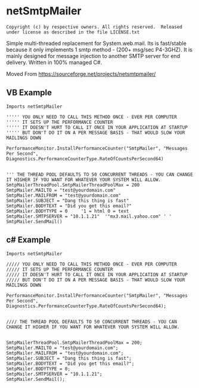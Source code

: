 # netSmtpMailer
```
Copyright (c) by respective owners. All rights reserved.  Released under license as described in the file LICENSE.txt
```

Simple multi-threaded replacement for System.web.mail. Its is fast/stable because it only implements 1 smtp method - (200+ msg/sec P4-3GHZ). It is mainly designed for message injection to another SMTP server for end delivery. Written in 100% managed C#.

Moved From https://sourceforge.net/projects/netsmtpmailer/


## VB Example
```
Imports netSmtpMailer

''''' YOU ONLY NEED TO CALL THIS METHOD ONCE - EVER PER COMPUTER
''''' IT SETS UP THE PERFORMANCE COUNTER
''''' IT DOESN'T HURT TO CALL IT ONCE IN YOUR APPLICATION AT STARTUP
''''' BUT DON'T DO IT ON A PER MESSAGE BASIS - THAT WOULD SLOW YOUR MAILINGS DOWN

PerformanceMonitor.InstallPerformanceCounter("SmtpMailer", "Messages Per Second", Diagnostics.PerformanceCounterType.RateOfCountsPerSecond64)


''' THE THREAD POOL DEFAULTS TO 50 CONCURRENT THREADS - YOU CAN CHANGE IT HIGHER IF YOU WANT FOR WHATEVER YOUR SYSTEM WILL ALLOW.
SmtpMailerThreadPool.SmtpMailerThreadPoolMax = 200
SmtpMailer.MAILTO = "test@yourdomain.com"
SmtpMailer.MAILFROM = "test@yourdomain.com"
SmtpMailer.SUBJECT = "Dang this thing is fast"
SmtpMailer.BODYTEXT = "Did you get this email?"
SmtpMailer.BODYTYPE = 0     '1 = html 0 = text
SmtpMailer.SMTPSERVER = "10.1.1.21"  '"mx3.mail.yahoo.com" ' '
SmtpMailer.SendMail()
```



## c# Example

```
Imports netSmtpMailer

///// YOU ONLY NEED TO CALL THIS METHOD ONCE - EVER PER COMPUTER
///// IT SETS UP THE PERFORMANCE COUNTER
///// IT DOESN'T HURT TO CALL IT ONCE IN YOUR APPLICATION AT STARTUP
///// BUT DON'T DO IT ON A PER MESSAGE BASIS - THAT WOULD SLOW YOUR MAILINGS DOWN

PerformanceMonitor.InstallPerformanceCounter("SmtpMailer", "Messages Per Second", Diagnostics.PerformanceCounterType.RateOfCountsPerSecond64);


//// THE THREAD POOL DEFAULTS TO 50 CONCURRENT THREADS - YOU CAN CHANGE IT HIGHER IF YOU WANT FOR WHATEVER YOUR SYSTEM WILL ALLOW.


SmtpMailerThreadPool.SmtpMailerThreadPoolMax = 200;
SmtpMailer.MAILTO = "test@yourdomain.com";
SmtpMailer.MAILFROM = "test@yourdomain.com";
SmtpMailer.SUBJECT = "Dang this thing is fast";
SmtpMailer.BODYTEXT = "Did you get this email?";
SmtpMailer.BODYTYPE = 0;
SmtpMailer.SMTPSERVER = "10.1.1.21";
SmtpMailer.SendMail();
```


